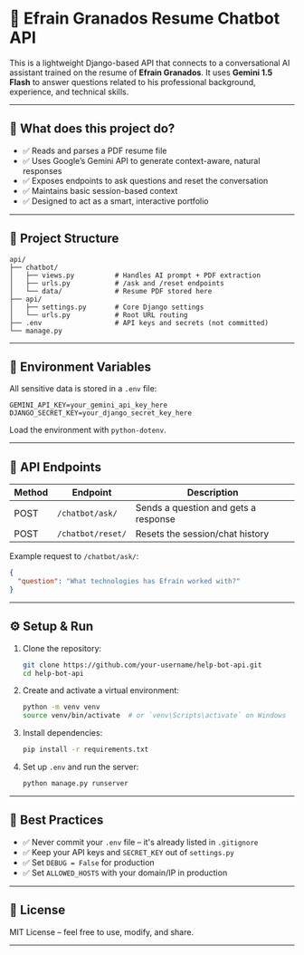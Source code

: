 # 💬 Efrain Granados Resume Chatbot API

This is a lightweight Django-based API that connects to a conversational AI assistant trained on the resume of **Efrain Granados**. It uses **Gemini 1.5 Flash** to answer questions related to his professional background, experience, and technical skills.

---

## 🧠 What does this project do?

- ✅ Reads and parses a PDF resume file
- ✅ Uses Google’s Gemini API to generate context-aware, natural responses
- ✅ Exposes endpoints to ask questions and reset the conversation
- ✅ Maintains basic session-based context
- ✅ Designed to act as a smart, interactive portfolio

---

## 📁 Project Structure

```
api/
├── chatbot/
│   ├── views.py          # Handles AI prompt + PDF extraction
│   ├── urls.py           # /ask and /reset endpoints
│   └── data/             # Resume PDF stored here
├── api/
│   ├── settings.py       # Core Django settings
│   └── urls.py           # Root URL routing
├── .env                  # API keys and secrets (not committed)
└── manage.py
```

---

## 🔐 Environment Variables

All sensitive data is stored in a `.env` file:

```env
GEMINI_API_KEY=your_gemini_api_key_here
DJANGO_SECRET_KEY=your_django_secret_key_here
```

Load the environment with `python-dotenv`.

---

## 📡 API Endpoints

| Method | Endpoint          | Description                          |
| ------ | ----------------- | ------------------------------------ |
| POST   | `/chatbot/ask/`   | Sends a question and gets a response |
| POST   | `/chatbot/reset/` | Resets the session/chat history      |

Example request to `/chatbot/ask/`:

```json
{
  "question": "What technologies has Efraín worked with?"
}
```

---

## ⚙️ Setup & Run

1. Clone the repository:

   ```bash
   git clone https://github.com/your-username/help-bot-api.git
   cd help-bot-api
   ```

2. Create and activate a virtual environment:

   ```bash
   python -m venv venv
   source venv/bin/activate  # or `venv\Scripts\activate` on Windows
   ```

3. Install dependencies:

   ```bash
   pip install -r requirements.txt
   ```

4. Set up `.env` and run the server:
   ```bash
   python manage.py runserver
   ```

---

## 🚫 Best Practices

- ✅ Never commit your `.env` file – it's already listed in `.gitignore`
- ✅ Keep your API keys and `SECRET_KEY` out of `settings.py`
- ✅ Set `DEBUG = False` for production
- ✅ Set `ALLOWED_HOSTS` with your domain/IP in production

---

## 📄 License

MIT License – feel free to use, modify, and share.

---
